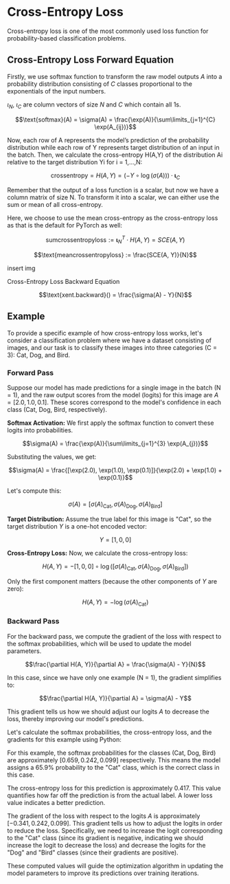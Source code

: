 
# Cross-Entropy Loss

Cross-entropy loss is one of the most commonly used loss function for probability-based classification problems. 

## Cross-Entropy Loss Forward Equation

Firstly, we use softmax function to transform the raw model outputs $A$ into a probability distribution consisting of $C$ classes proportional to the exponentials of the input numbers.

$\iota_N$, $\iota_C$ are column vectors of size $N$ and $C$ which contain all 1s. 

$$\text{softmax}(A) = \sigma(A) = \frac{\exp(A)}{\sum\limits_{j=1}^{C} \exp(A_{ij})}$$



Now, each row of A represents the model’s prediction of the probability distribution while each row of Y represents target distribution of an input in the batch.
Then, we calculate the cross-entropy H(A,Y) of the distribution Ai relative to the target distribution Yi for i = 1,...,N:

$$\text{crossentropy} = H(A, Y) = (-Y \circ \log(\sigma(A))) \cdot \mathbf{\iota}_C$$

Remember that the output of a loss function is a scalar, but now we have a column matrix of size N. To transform it into a scalar, we can either use the sum or mean of all cross-entropy.

Here, we choose to use the mean cross-entropy as the cross-entropy loss as that is the default for PyTorch as well:

$$\text{sumcrossentropyloss} := \mathbf{\iota}_N^T \cdot H(A, Y) = SCE(A, Y)$$

$$\text{meancrossentropyloss} := \frac{SCE(A, Y)}{N}$$

insert img

Cross-Entropy Loss Backward Equation

$$\text{xent.backward}() = \frac{\sigma(A) - Y}{N}$$

## Example

To provide a specific example of how cross-entropy loss works, let's consider a classification problem where we have a dataset consisting of images, and our task is to classify these images into three categories (C = 3): Cat, Dog, and Bird.

### Forward Pass

Suppose our model has made predictions for a single image in the batch (N = 1), and the raw output scores from the model (logits) for this image are $A = [2.0, 1.0, 0.1]$. These scores correspond to the model's confidence in each class (Cat, Dog, Bird, respectively).

**Softmax Activation:** We first apply the softmax function to convert these logits into probabilities.

$$\sigma(A) = \frac{\exp(A)}{\sum\limits_{j=1}^{3} \exp(A_{j})}$$

Substituting the values, we get:

$$\sigma(A) = \frac{[\exp(2.0), \exp(1.0), \exp(0.1)]}{\exp(2.0) + \exp(1.0) + \exp(0.1)}$$

Let's compute this:

$$\sigma(A) = [\sigma(A)_{\text{Cat}}, \sigma(A)_{\text{Dog}}, \sigma(A)_{\text{Bird}}]$$

**Target Distribution:** Assume the true label for this image is "Cat", so the target distribution $Y$ is a one-hot encoded vector: 

$$Y = [1, 0, 0]$$

**Cross-Entropy Loss:** Now, we calculate the cross-entropy loss:

$$H(A, Y) = -[1, 0, 0] \circ \log([\sigma(A)_{\text{Cat}}, \sigma(A)_{\text{Dog}}, \sigma(A)_{\text{Bird}}])$$

Only the first component matters (because the other components of $Y$ are zero):

$$H(A, Y) = -\log(\sigma(A)_{\text{Cat}})$$

### Backward Pass

For the backward pass, we compute the gradient of the loss with respect to the softmax probabilities, which will be used to update the model parameters.

$$\frac{\partial H(A, Y)}{\partial A} = \frac{\sigma(A) - Y}{N}$$

In this case, since we have only one example (N = 1), the gradient simplifies to:

$$\frac{\partial H(A, Y)}{\partial A} = \sigma(A) - Y$$

This gradient tells us how we should adjust our logits $A$ to decrease the loss, thereby improving our model's predictions.

Let's calculate the softmax probabilities, the cross-entropy loss, and the gradients for this example using Python:

For this example, the softmax probabilities for the classes (Cat, Dog, Bird) are approximately $[0.659, 0.242, 0.099]$ respectively. This means the model assigns a 65.9% probability to the "Cat" class, which is the correct class in this case.

The cross-entropy loss for this prediction is approximately $0.417$. This value quantifies how far off the prediction is from the actual label. A lower loss value indicates a better prediction.

The gradient of the loss with respect to the logits $A$ is approximately $[-0.341, 0.242, 0.099]$. This gradient tells us how to adjust the logits in order to reduce the loss. Specifically, we need to increase the logit corresponding to the "Cat" class (since its gradient is negative, indicating we should increase the logit to decrease the loss) and decrease the logits for the "Dog" and "Bird" classes (since their gradients are positive).

These computed values will guide the optimization algorithm in updating the model parameters to improve its predictions over training iterations.
